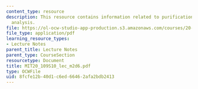 ```yaml
---
content_type: resource
description: This resource contains information related to purification and protein
  analysis.
file: https://ol-ocw-studio-app-production.s3.amazonaws.com/courses/20-109-laboratory-fundamentals-in-biological-engineering-spring-2010/8fcfe12b40d1c6ed66462afa2bdb2413_MIT20_109S10_lec_m2d6.pdf
file_type: application/pdf
learning_resource_types:
- Lecture Notes
parent_title: Lecture Notes
parent_type: CourseSection
resourcetype: Document
title: MIT20_109S10_lec_m2d6.pdf
type: OCWFile
uid: 8fcfe12b-40d1-c6ed-6646-2afa2bdb2413
---
```


